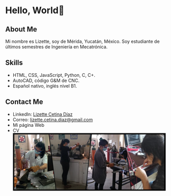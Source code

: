# Hello, World👋

 ## About Me 
 Mi nombre es Lizette, soy de Mérida, Yucatán, México.
 Soy estudiante de últimos semestres de Ingeniería en Mecatrónica. 
 ## Skills
- HTML, CSS, JavaScript, Python, C, C+.
- AutoCAD, código G&M de CNC.
- Español nativo, inglés nivel B1.
 ## Contact Me
 - LinkedIn: [Lizette Cetina Díaz](https://www.linkedin.com/in/lizette-cetina-d%C3%ADaz-a2285b310/)
 - Correo: lizette.cetina.diaz@gmail.com
 - Mi página Web
 - CV
![yo](yo.jpeg)
